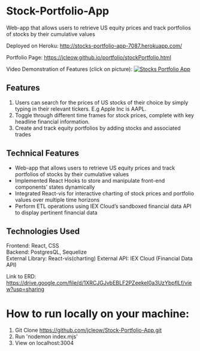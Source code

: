 <!-- @format -->

# Stock-Portfolio-App
Web-app that allows users to retrieve US equity prices and track portfolios of stocks by their cumulative values  

Deployed on Heroku: http://stocks-portfolio-app-7087.herokuapp.com/  

Portfolio Page: https://jcleow.github.io/portfolio/stockPortfolio.html

Video Demonstration of Features (click on picture):
[![Stocks Portfolio App](https://imgur.com/tRdstRz.png)](https://www.youtube.com/watch?v=RxihjXRp7cQ")

## Features ##
1. Users can search for the prices of US stocks of their choice by simply typing in their relevant tickers. E.g Apple Inc is AAPL.
2. Toggle through different time frames for stock prices, complete with key headline financial information.
3. Create and track equity portfolios by adding stocks and associated trades


## Technical Features ##
* Web-app that allows users to retrieve US equity prices and track portfolios of stocks by their cumulative values
* Implemented React Hooks to store and manipulate front-end components’ states dynamically
* Integrated React-vis for interactive charting of stock prices and portfolio values over multiple time horizons
* Perform ETL operations using IEX Cloud’s sandboxed financial data API to display pertinent financial data

## Technologies Used ##
Frontend: React, CSS  
Backend: PostgresQL, Sequelize  
External Library: React-vis(charting)
External API: IEX Cloud (Financial Data API)

Link to ERD:
https://drive.google.com/file/d/1XRCJGJvbEBLF2PZeekeI0a3UzYbpflLf/view?usp=sharing

# How to run locally on your machine:
1. Git Clone https://github.com/jcleow/Stock-Portfolio-App.git
2. Run 'nodemon index.mjs'
3. View on localhost:3004
